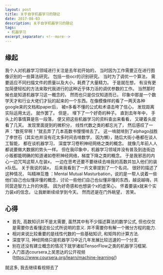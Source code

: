 ```yaml
---
layout: post
title: 关于自学机器学习的随记
date: 2017-08-03
description: 关于自学机器学习的随记
tags:
 - 机器学习
excerpt_separator: <!--more-->
---
```


## 缘起
我个人对机器学习领域进行关注是去年初开始的， 当时因为工作需要正在进行图像识别的一些算法研究。 包括一些ocr的识别研究。 当时为了调优一个算法， 需要适应不同扫描文件的质量以及大小，耗费了大量精力。 于是就在想， 有没有更加简便轻松的方法来取代我进行的这种近乎体力活的调优参数的工作。 
当然那时候也是知道机器学习这一概念的， 然而也只是仅仅知道而已， 印象中那是一个数学天才和行业大佬们才玩的起来的一个东西。在像模像样的看了一两天各种google来的文档和paper后， 被n多看不懂的公式和术语击垮了信心， 发现距离实际运用太远， 就作罢了。 但是， 埋下了一个好奇的种子。 
直到去年年中， 手头上的事情算是告一段落， 便又把这些机器学习的资料查出来看看， 又硬着头皮看了几天。 发现里面提到的微积分， 线性代数之类的都忘光了， 然后感叹了一声：“数死早啊！”就去弄了几本高数书慢慢啃去了。 
这一啃就啃到了alphago战胜了李世石（其实也并没有花太多时间去啃数学， 因为懒），随后大街小巷都在谈人工智能， 都在谈机器学习， 深度学习卷积神经网络之类的概念。 就像几年前人人都说要做大数据的势头一样。 但在我印象中，机器学习领域并没有普及到连街边小贩都能明确的知道诸如卷积神经网络，梯度下降之类的概念。 于是我邪恶的内心一边咒骂这帮人在装x， 一边在思考还要不要继续去啃我的高数并加入他们的装x队伍。
关于我说的装x， 后来我看到了一片文章提到了一个名词， 很好的描述了这种情况， 叫精神互撸 ：Mental Mutual Masturbation，说的是一帮人说着一些他们自己也似懂非懂的概念，讨论一些他们自己也似懂非懂的东西，越说越嗨，共同营造智力上升的快感。 
因为好奇感和也想装个x的虚荣心， 怀着要装x就来个实力装x的信念， 让我断断续续学到今天。
然而还是在门外眺望， 苦笑。

## 心得
* 首先, 高数知识并不是太需要, 虽然其中有不少描述算法的数学公式, 但也仅仅是需要你去看懂这些公式所说明的意义. 并不需要你有解一个微分方程的能力. 
* 相对来说比较重要的是线性代数的一些基础知识, 和矩阵的计算方法. 
* 深度学习, 神经网络只是机器学习中近几年发展比较迅速的一个分支.
* 别在还没有建立概念的情况下就学诸如TensorFlow之类的机器学习框架. 
* 入门首选coursera上吴恩达的公开视频(https://www.coursera.org/learn/machine-learning/)

就这多, 我去继续看视频去了